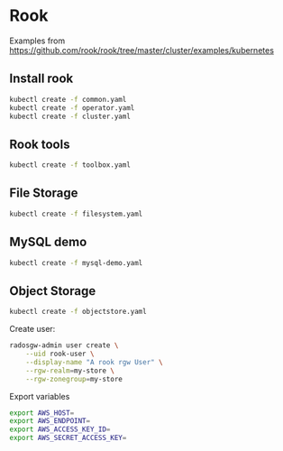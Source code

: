 # Rook

Examples from <https://github.com/rook/rook/tree/master/cluster/examples/kubernetes>

## Install rook

```sh
kubectl create -f common.yaml
kubectl create -f operator.yaml
kubectl create -f cluster.yaml
```

## Rook tools

```sh
kubectl create -f toolbox.yaml
```

## File Storage

```sh
kubectl create -f filesystem.yaml
```

## MySQL demo

```sh
kubectl create -f mysql-demo.yaml
```

## Object Storage

```sh
kubectl create -f objectstore.yaml
```

Create user:

```sh
radosgw-admin user create \
    --uid rook-user \
    --display-name "A rook rgw User" \
    --rgw-realm=my-store \
    --rgw-zonegroup=my-store
```

Export variables

```sh
export AWS_HOST=
export AWS_ENDPOINT=
export AWS_ACCESS_KEY_ID=
export AWS_SECRET_ACCESS_KEY=
```
